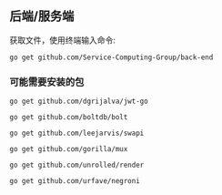 ## 后端/服务端

获取文件，使用终端输入命令:

`go get github.com/Service-Computing-Group/back-end`

### 可能需要安装的包

`go get github.com/dgrijalva/jwt-go`

`go get github.com/boltdb/bolt`

`go get github.com/leejarvis/swapi`

`go get github.com/gorilla/mux`

`go get github.com/unrolled/render`
  
`go get github.com/urfave/negroni`
